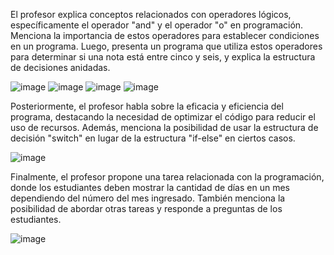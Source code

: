 El profesor explica conceptos relacionados con operadores lógicos, específicamente el operador "and" y el operador "o" en programación. Menciona la importancia de estos operadores para establecer condiciones en un programa. Luego, presenta un programa que utiliza estos operadores para determinar si una nota está entre cinco y seis, y explica la estructura de decisiones anidadas.

![image](https://github.com/rolando1803/Java1/assets/55965131/9701aaee-8bd8-4ad2-adc9-a945dc450e8e)
![image](https://github.com/rolando1803/Java1/assets/55965131/a6124e11-69a4-4faf-a09a-f586ec5fbd10)
![image](https://github.com/rolando1803/Java1/assets/55965131/22d53ac9-aa54-4776-b411-c8980a4255b2)
![image](https://github.com/rolando1803/Java1/assets/55965131/6e481c4e-7e58-4fe3-b9cd-594ca7ab2e5e)

Posteriormente, el profesor habla sobre la eficacia y eficiencia del programa, destacando la necesidad de optimizar el código para reducir el uso de recursos. Además, menciona la posibilidad de usar la estructura de decisión "switch" en lugar de la estructura "if-else" en ciertos casos.

![image](https://github.com/rolando1803/Java1/assets/55965131/667c2223-22e7-45d0-8751-6955130d391b)

Finalmente, el profesor propone una tarea relacionada con la programación, donde los estudiantes deben mostrar la cantidad de días en un mes dependiendo del número del mes ingresado. También menciona la posibilidad de abordar otras tareas y responde a preguntas de los estudiantes.

![image](https://github.com/rolando1803/Java1/assets/55965131/89e8302a-9bc9-4c75-af94-a43e548630d8)
